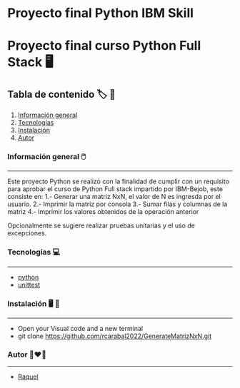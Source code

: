 ﻿# Proyecto final Python IBM Skill
# Proyecto final curso Python Full Stack :desktop_computer:

## Tabla de contenido :label: :closed_book:
1. [Información general](#Información-general)
2. [Tecnologías](#Tecnologías)
3. [Instalación](#Instalación)
4. [Autor](#Autor)



### Información general :computer_mouse:
***
Este proyecto Python se realizó con la finalidad de cumplir con un requisito para 
aprobar el curso de Python Full stack impartido por IBM-Bejob, este consiste en:
1.- Generar una matriz NxN, el valor de N es ingresda por el usuario.
2.- Imprimir la matriz por consola
3.- Sumar filas y columnas de la matriz
4.- Imprimir los valores obtenidos de la operación anterior

Opcionalmente se sugiere realizar pruebas unitarias y el uso de excepciones.
### Tecnologías :computer:
***
* [python](https://www.python.org/)
* [unittest](https://docs.python.org/3/library/unittest.html)


### Instalación :desktop_computer: :electric_plug:
***
* Open your Visual code and a new terminal
* git clone https://github.com/rcarabal2022/GenerateMatrizNxN.git


### Autor :couple_with_heart_woman_woman:
***
* [Raquel](https://github.com/rcarabal2022)

